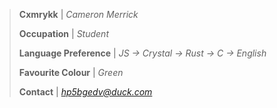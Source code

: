 > **Cxmrykk** | *Cameron Merrick*
>
> **Occupation** | *Student*
> 
> **Language Preference** | *JS -> Crystal -> Rust -> C -> English*
>
> **Favourite Colour** | *Green*
>
> **Contact** | *[hp5bgedv@duck.com](mailto:hp5bgedv@duck.com)*
